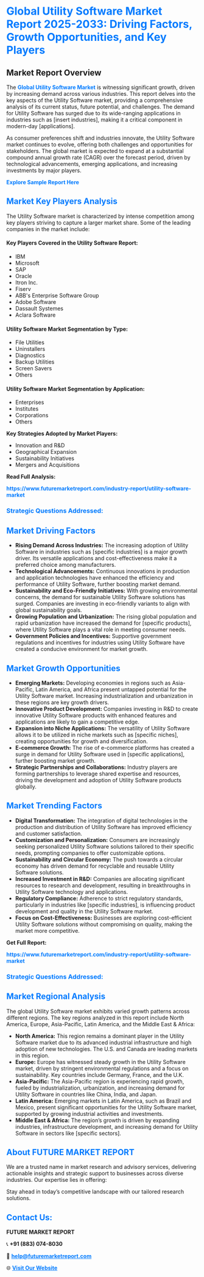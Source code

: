 <h1 style="color: #007BFF;">Global Utility Software Market Report 2025-2033: Driving Factors, Growth Opportunities, and Key Players</h1>

<section id="overview">
<h2>Market Report Overview</h2>
<p>The <a href="https://www.futuremarketreport.com/industry-report/utility-software-market" style="color: #007BFF; text-decoration: none;"><strong>Global Utility Software Market</strong></a> is witnessing significant growth, driven by increasing demand across various industries. This report delves into the key aspects of the Utility Software market, providing a comprehensive analysis of its current status, future potential, and challenges. The demand for Utility Software has surged due to its wide-ranging applications in industries such as [insert industries], making it a critical component in modern-day [applications].</p>
<p>As consumer preferences shift and industries innovate, the Utility Software market continues to evolve, offering both challenges and opportunities for stakeholders. The global market is expected to expand at a substantial compound annual growth rate (CAGR) over the forecast period, driven by technological advancements, emerging applications, and increasing investments by major players.</p>
</section>

<section id="overview">
<p><a href="https://www.futuremarketreport.com/request-sample/reportId=56605" style="color: #007BFF; text-decoration: none;"><strong>Explore Sample Report Here</strong></a></p>
</section>

<section id="key-players">
<h2 style="color: #007BFF;">Market Key Players Analysis</h2>
<p>The Utility Software market is characterized by intense competition among key players striving to capture a larger market share. Some of the leading companies in the market include:</p>
<h4>Key Players Covered in the Utility Software Report:</h4>
<ul><li>IBM</li><li>Microsoft</li><li>SAP</li><li>Oracle</li><li>Itron Inc.</li><li>Fiserv</li><li>ABB&#039;s Enterprise Software Group</li><li>Adobe Software</li><li>Dassault Systemes</li><li>Aclara Software</li></ul>
<h4>Utility Software Market Segmentation by Type:</h4>
<ul><li>File Utilities</li><li>Uninstallers</li><li>Diagnostics</li><li>Backup Utilities</li><li>Screen Savers</li><li>Others</li></ul>

<h4>Utility Software Market Segmentation by Application:</h4>
<ul><li>Enterprises</li><li>Institutes</li><li>Corporations</li><li>Others</li></ul>
<p><strong>Key Strategies Adopted by Market Players:</strong></p>
<ul>
<li>Innovation and R&D</li>
<li>Geographical Expansion</li>
<li>Sustainability Initiatives</li>
<li>Mergers and Acquisitions</li>
</ul>
</section>

<section>
<p><strong>Read Full Analysis: </strong></p><a href="https://www.futuremarketreport.com/industry-report/utility-software-market" style="color: #007BFF; text-decoration: none;"><strong>https://www.futuremarketreport.com/industry-report/utility-software-market</strong></a>
<h3 style="color: #007BFF;">Strategic Questions Addressed:</h3>
</section>

<section id="driving-factors">
<h2 style="color: #007BFF;">Market Driving Factors</h2>
<ul>
<li><strong>Rising Demand Across Industries:</strong> The increasing adoption of Utility Software in industries such as [specific industries] is a major growth driver. Its versatile applications and cost-effectiveness make it a preferred choice among manufacturers.</li>
<li><strong>Technological Advancements:</strong> Continuous innovations in production and application technologies have enhanced the efficiency and performance of Utility Software, further boosting market demand.</li>
<li><strong>Sustainability and Eco-Friendly Initiatives:</strong> With growing environmental concerns, the demand for sustainable Utility Software solutions has surged. Companies are investing in eco-friendly variants to align with global sustainability goals.</li>
<li><strong>Growing Population and Urbanization:</strong> The rising global population and rapid urbanization have increased the demand for [specific products], where Utility Software plays a vital role in meeting consumer needs.</li>
<li><strong>Government Policies and Incentives:</strong> Supportive government regulations and incentives for industries using Utility Software have created a conducive environment for market growth.</li>
</ul>
</section>

<section id="growth-opportunities">
<h2 style="color: #007BFF;">Market Growth Opportunities</h2>
<ul>
<li><strong>Emerging Markets:</strong> Developing economies in regions such as Asia-Pacific, Latin America, and Africa present untapped potential for the Utility Software market. Increasing industrialization and urbanization in these regions are key growth drivers.</li>
<li><strong>Innovative Product Development:</strong> Companies investing in R&D to create innovative Utility Software products with enhanced features and applications are likely to gain a competitive edge.</li>
<li><strong>Expansion into Niche Applications:</strong> The versatility of Utility Software allows it to be utilized in niche markets such as [specific niches], creating opportunities for growth and diversification.</li>
<li><strong>E-commerce Growth:</strong> The rise of e-commerce platforms has created a surge in demand for Utility Software used in [specific applications], further boosting market growth.</li>
<li><strong>Strategic Partnerships and Collaborations:</strong> Industry players are forming partnerships to leverage shared expertise and resources, driving the development and adoption of Utility Software products globally.</li>
</ul>
</section>

<section id="trending-factors">
<h2 style="color: #007BFF;">Market Trending Factors</h2>
<ul>
<li><strong>Digital Transformation:</strong> The integration of digital technologies in the production and distribution of Utility Software has improved efficiency and customer satisfaction.</li>
<li><strong>Customization and Personalization:</strong> Consumers are increasingly seeking personalized Utility Software solutions tailored to their specific needs, prompting companies to offer customizable options.</li>
<li><strong>Sustainability and Circular Economy:</strong> The push towards a circular economy has driven demand for recyclable and reusable Utility Software solutions.</li>
<li><strong>Increased Investment in R&D:</strong> Companies are allocating significant resources to research and development, resulting in breakthroughs in Utility Software technology and applications.</li>
<li><strong>Regulatory Compliance:</strong> Adherence to strict regulatory standards, particularly in industries like [specific industries], is influencing product development and quality in the Utility Software market.</li>
<li><strong>Focus on Cost-Effectiveness:</strong> Businesses are exploring cost-efficient Utility Software solutions without compromising on quality, making the market more competitive.</li>
</ul>
</section>

<section>
<p><strong>Get Full Report: </strong></p><a href="https://www.futuremarketreport.com/industry-report/utility-software-market" style="color: #007BFF; text-decoration: none;"><strong>https://www.futuremarketreport.com/industry-report/utility-software-market</strong></a>
<h3 style="color: #007BFF;">Strategic Questions Addressed:</h3>
</section>


<section id="regional-analysis">
<h2 style="color: #007BFF;">Market Regional Analysis</h2>
<p>The global Utility Software market exhibits varied growth patterns across different regions. The key regions analyzed in this report include North America, Europe, Asia-Pacific, Latin America, and the Middle East & Africa:</p>
<ul>
<li><strong>North America:</strong> This region remains a dominant player in the Utility Software market due to its advanced industrial infrastructure and high adoption of new technologies. The U.S. and Canada are leading markets in this region.</li>
<li><strong>Europe:</strong> Europe has witnessed steady growth in the Utility Software market, driven by stringent environmental regulations and a focus on sustainability. Key countries include Germany, France, and the U.K.</li>
<li><strong>Asia-Pacific:</strong> The Asia-Pacific region is experiencing rapid growth, fueled by industrialization, urbanization, and increasing demand for Utility Software in countries like China, India, and Japan.</li>
<li><strong>Latin America:</strong> Emerging markets in Latin America, such as Brazil and Mexico, present significant opportunities for the Utility Software market, supported by growing industrial activities and investments.</li>
<li><strong>Middle East & Africa:</strong> The region’s growth is driven by expanding industries, infrastructure development, and increasing demand for Utility Software in sectors like [specific sectors].</li>
</ul>
</section>

<footer>
<h2 style="color: #007BFF;">About FUTURE MARKET REPORT</h2>
<p>We are a trusted name in market research and advisory services, delivering actionable insights and strategic support to businesses across diverse industries. Our expertise lies in offering:</p>

<p>Stay ahead in today’s competitive landscape with our tailored research solutions.</p>

<h2 style="color: #007BFF;">Contact Us:</h2>
<p><strong>FUTURE MARKET REPORT</strong></p>
<p>📞 <strong>+91 (883) 074-8030</strong></p>
<p>📧 <strong><a href="mailto:help@futuremarketreport.com" style="color: #007BFF;">help@futuremarketreport.com</a></strong></p>
<p>🌐 <strong><a href="https://www.futuremarketreport.com/" style="color: #007BFF;">Visit Our Website</a></strong></p>
</footer>